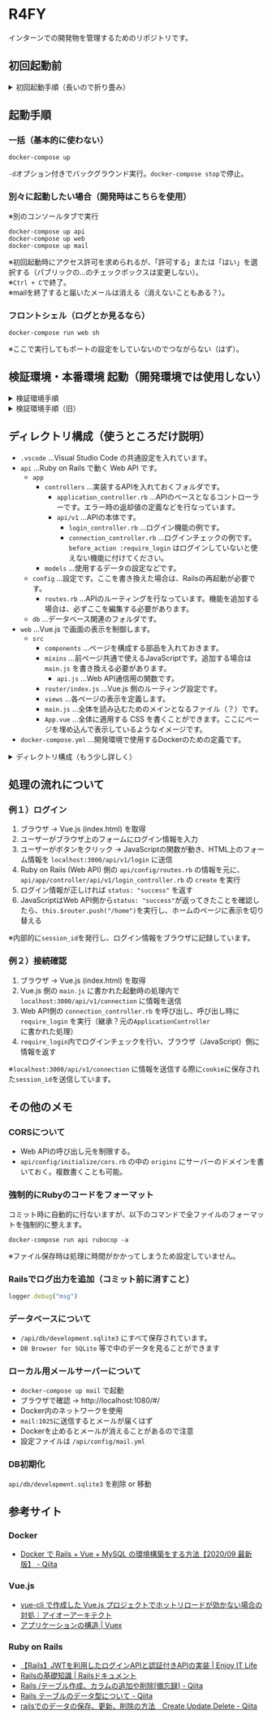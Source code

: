 # R4FY
インターンでの開発物を管理するためのリポジトリです。

## 初回起動前
<details>
<summary>初回起動手順（長いので折り畳み）</summary>

---

1. Visual Studio Code でリポジトリを開き、「ターミナル＞新しいターミナル」でターミナルをを表示。
2. 右側のターミナルの種類が「powershell」であることを確認。
3. 以下のコマンドを順番に実行。**※コマンドを同時に実行しないこと！**

### GitのConfigの追加
Gitのコマンドを実行できる場所で実行（SourceTree → ターミナル等）。
```shell
git config --local core.hooksPath .githooks
```

### Docker-Networkの作成
```shell
docker network create r4fy-network-shared
```

### フロント側の追加パッケージインストール
```shell
docker-compose run web npm install
```

### API側の追加パッケージインストール
```shell
docker-compose run api bundle install
```

### API側のデータベース初期化
```shell
docker-compose run api rails db:migrate
docker-compose run api rails db:seed
```

#### 初期アカウント情報
- name: `admin`
- email: `test@example.local`
- password: `password`
  
### 起動してみる
```
docker-compose up
```
立ち上がったら localhost:3000 と localhost:8080 と localhost:1080 にブラウザからアクセスして確認。

### 以下の拡張機能を VSCode にインストール（すでにインストール済みであればスキップ）
- ESLint (`dbaeumer.vscode-eslint`)
- Prettier (`esbenp.prettier-vscode`)
- ruby-rubocop (`misogi.ruby-rubocop`)

---

</details>

## 起動手順
### 一括（基本的に使わない）
```
docker-compose up
```

`-d`オプション付きでバックグラウンド実行。`docker-compose stop`で停止。

### 別々に起動したい場合（開発時はこちらを使用）
※別のコンソールタブで実行
```shell
docker-compose up api
docker-compose up web
docker-compose up mail
```
※初回起動時にアクセス許可を求められるが、「許可する」または「はい」を選択する（パブリックの...のチェックボックスは変更しない）。  
※`Ctrl + C`で終了。  
※mailを終了すると届いたメールは消える（消えないこともある？）。


### フロントシェル（ログとか見るなら）
```
docker-compose run web sh
```
※ここで実行してもポートの設定をしていないのでつながらない（はず）。

## 検証環境・本番環境 起動（開発環境では使用しない）
<details>
<summary>検証環境手順</summary>

---

開発環境と同じ手順で準備後...

### メール設定
`api/config/mail.yml` を以下のように書き換え
```yml
method: :smtp
settings:
  :domain: "harp-intern.local"
  :address: "192.168.0.50"
  :port: 25
  :tls: false
  :ssl: false
  :authentication: nil
  :enable_starttls_auto: true
  :openssl_verify_mode: 'none'
default_options:
  :from: "test@harp-intern.local"
```

### CROS設定
`api/config/initialize/cors.rb` を環境に合わせ書き換え

### 起動
```shell
docker-compose up -d api
docker-compose up -d web
```


---

</details>

<details>
<summary>検証環境手順（旧）</summary>

---

### ビルド
```shell
docker-compose run web npm run build
```

### CROS設定変更
- `api/config/initializers/cors.rb`
  - `origins` を環境に合わせて書き換える
- `/api/config/mail.yml`
  - 環境に合わせてメールの設定

### DB
- `rails s -e production` で起動するように変更しているなら以下の手順を実行
```
docker-compose run api rake db:create RAILS_ENV=production #本番環境（Production）でrakeコマンド（DB作成）
docker-compose run api rake db:migrate RAILS_ENV=production #本番環境（Production）でrakeコマンド（マイグレーション実行）
```

### 起動
```shell
docker-compose -f docker-compose-prod.yaml up -d
```

- アクセス: http://localhost:9000/

---

</details>


## ディレクトリ構成（使うところだけ説明）
- `.vscode` ...Visual Studio Code の共通設定を入れています。
- `api` ...Ruby on Rails で動く Web API です。
  - `app`
    - `controllers` ...実装するAPIを入れておくフォルダです。
      - `application_controller.rb` ...APIのベースとなるコントローラーです。エラー時の返却値の定義などを行なっています。
      - `api/v1` ...APIの本体です。
        - `login_controller.rb` ...ログイン機能の例です。
        - `connection_controller.rb` ...ログインチェックの例です。 `before_action :require_login` はログインしていないと使えない機能に付けてください。
    - `models` ...使用するデータの設定などです。
  - `config` ...設定です。ここを書き換えた場合は、Railsの再起動が必要です。
    - `routes.rb` ...APIのルーティングを行なっています。機能を追加する場合は、必ずここを編集する必要があります。
  - `db` ...データベース関連のフォルダです。
- `web` ...Vue.js で画面の表示を制御します。
  - `src`
    - `components` ...ページを構成する部品を入れておきます。
    - `mixins` ...前ページ共通で使えるJavaScriptです。追加する場合は `main.js` を書き換える必要があります。
      - `api.js` ...Web API通信用の関数です。
    - `router/index.js` ...Vue.js 側のルーティング設定です。
    - `views` ...各ページの表示を定義します。
    - `main.js` ...全体を読み込むためのメインとなるファイル（？）です。
    - `App.vue` ...全体に適用する CSS を書くことができます。ここにページを埋め込んで表示しているようなイメージです。
- `docker-compose.yml` ...開発環境で使用するDockerのための定義です。
    
<details>
<summary>ディレクトリ構成（もう少し詳しく）</summary>

---

※★付きはよく使う場所

```
├─.githooks ...Gitの設定
├─.vscode ...Visual Studio Codeの設定
├─api ...★ Web API
│  ├─app ...本体
│  │  ├─channels ...Action Cableファイル用のディレクトリ
│  │  ├─controllers ...★ 本体
│  │  ├─jobs ...Active Job用のディレクトリ
│  │  ├─mailers ...Action Mailerファイル用のディレクトリ
│  │  ├─models ...★ モデル用のディレクトリ
│  │  └─views ...ビュー用のディレクトリ（今回はVue.jsで画面を生成するので使用しない）
│  ├─bin ...アプリケションを管理する様々なスクリプト用のディレクトリ
│  ├─config ...★ 設定用
│  │  ├─environments ...環境単位の設定ファイル用のディレクトリ
│  │  ├─initializers ...初期化ファイル用のディレクトリ
│  │  └─locales ...辞書ファイル用のディレクトリ（今回はVue.jsで画面を生成するので使用しない）
│  ├─db ...データベース関連のファイル用のディレクトリ
│  │  └─migrate ...自動生成
│  ├─lib ...複数のアプリケーション間で共有するライブラリ用のディレクトリ
│  │  └─tasks ...自分で生成したRakefile用のディレクトリ
│  ├─log ...ログファイル用のディレクトリ
│  ├─public ...Web上に公開するファイル用のディレクトリ（今回はVue.jsで画面を生成するので使用しない）
│  ├─storage ...ファイルのアップロードで保存されるディレクトリ（今回はVue.jsで画面を生成するので使用しない）
│  ├─test ...アプリケーションのテストに使うファイル用のディレクトリ
│  └─tmp ...キャッシュなど、一時的なファイル用のディレクトリ
└─web ...★ 画面用
   ├─public ...アプリケーションの枠
   └─src ...★ 本体
       ├─assets ...静的ファイルを入れておく
       │  └─css ...全体に適用するCSSを入れておく（読み込みは別途必要）
       ├─components ...★ Vue.jsのパーツ
       │  └─layout ...★ Vue.jsのレイアウト
       ├─mixins ...★ 全体に適用するJavaScriptを入れておく（読み込みは別途必要）
       ├─router ...★ パスとファイルを紐づける
       └─views ...★ 画面本体
```

---
</details>

## 処理の流れについて
### 例１）ログイン
1. ブラウザ → Vue.js (index.html) を取得
2. ユーザーがブラウザ上のフォームにログイン情報を入力
3. ユーザーがボタンをクリック → JavaScriptの関数が動き、HTML上のフォーム情報を `localhost:3000/api/v1/login` に送信
4. Ruby on Rails (Web API) 側の `api/config/routes.rb` の情報を元に、`api/app/controller/api/v1/login_controller.rb` の `create` を実行
5. ログイン情報が正しければ `status: "success"` を返す
6. JavaScriptはWeb API側から`status: "success"`が返ってきたことを確認したら、`this.$router.push("/home")`を実行し、ホームのページに表示を切り替える

※内部的に`session_id`を発行し、ログイン情報をブラウザに記録しています。

### 例２）接続確認
1. ブラウザ → Vue.js (index.html) を取得
2. Vue.js 側の `main.js` に書かれた起動時の処理内で `localhost:3000/api/v1/connection` に情報を送信
3. Web API側の `connection_controller.rb` を呼び出し、呼び出し時に `require_login` を実行（継承？元の`ApplicationController`に書かれた処理）
4. `require_login`内でログインチェックを行い、ブラウザ（JavaScript）側に情報を返す

※`localhost:3000/api/v1/connection` に情報を送信する際に`cookie`に保存された`session_id`を送信しています。

## その他のメモ
### CORSについて
- Web APIの呼び出し元を制限する。
- `api/config/initialize/cors.rb` の中の `origins` にサーバーのドメインを書いておく。複数書くことも可能。


### 強制的にRubyのコードをフォーマット
コミット時に自動的に行ないますが、以下のコマンドで全ファイルのフォーマットを強制的に整えます。
```shell
docker-compose run api rubocop -a
```
※ファイル保存時は処理に時間がかかってしまうため設定していません。

### Railsでログ出力を追加（コミット前に消すこと）
```ruby
logger.debug("msg")
```

### データベースについて
- `/api/db/development.sqlite3` にすべて保存されています。
- `DB Browser for SQLite` 等で中のデータを見ることができます

### ローカル用メールサーバーについて
- `docker-compose up mail` で起動
- ブラウザで確認 → http://localhost:1080/#/
- Docker内のネットワークを使用
- `mail:1025`に送信するとメールが届くはず
- Dockerを止めるとメールが消えることがあるので注意
- 設定ファイルは `/api/config/mail.yml`

### DB初期化
`api/db/development.sqlite3` を削除 or 移動

## 参考サイト
### Docker
- [Docker で Rails + Vue + MySQL の環境構築をする方法【2020/09 最新版】 - Qiita](https://qiita.com/Kyou13/items/be9cdc10c54d39cded15#2-dockerfile%E4%BD%9C%E6%88%90)


### Vue.js
- [vue-cli で作成した Vue.js プロジェクトでホットリロードが効かない場合の対処｜アイオーアーキテクト](https://www.io-architect.com/wp/archives/5831)
- [アプリケーションの構造 | Vuex](https://vuex.vuejs.org/ja/guide/structure.html)

### Ruby on Rails
- [【Rails】JWTを利用したログインAPIと認証付きAPIの実装 | Enjoy IT Life](https://nishinatoshiharu.com/rails-jwt-auth-api/)
- [Railsの基礎知識 | Railsドキュメント](https://railsdoc.com/rails_base)
- [Rails /テーブル作成、カラムの追加や削除[備忘録] - Qiita](https://qiita.com/A__Matsuda/items/66a7eefbae36e2fea8e5)
- [Rails テーブルのデータ型について - Qiita](https://qiita.com/s_tatsuki/items/900d662a905c7e36b3d4)
- [railsでのデータの保存、更新、削除の方法　Create,Update,Delete - Qiita](https://qiita.com/new1/items/b33255681c0d91f9bef9)